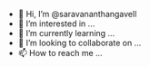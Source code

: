 - 👋 Hi, I’m @saravananthangavell
- 👀 I’m interested in ...
- 🌱 I’m currently learning ...
- 💞️ I’m looking to collaborate on ...
- 📫 How to reach me ...

<!---
saravananthangavell/saravananthangavell is a ✨ special ✨ repository because its `README.md` (this file) appears on your GitHub profile.
You can click the Preview link to take a look at your changes.
--->
